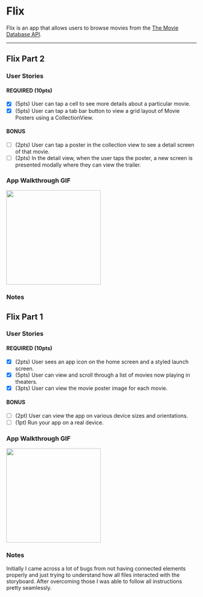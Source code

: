 # Flix

Flix is an app that allows users to browse movies from the [The Movie Database API](http://docs.themoviedb.apiary.io/#).

---

## Flix Part 2

### User Stories

#### REQUIRED (10pts)
- [x] (5pts) User can tap a cell to see more details about a particular movie.
- [x] (5pts) User can tap a tab bar button to view a grid layout of Movie Posters using a CollectionView.

#### BONUS
- [ ] (2pts) User can tap a poster in the collection view to see a detail screen of that movie.
- [ ] (2pts) In the detail view, when the user taps the poster, a new screen is presented modally where they can view the trailer.

### App Walkthrough GIF


<img src="https://media4.giphy.com/media/WsOqN5BQUWOxzNGBBc/giphy.gif?cid=790b7611ce0d4456b01b491fc8b2bc6a655e90f4ca508e22&rid=giphy.gif&ct=g" width=250><br>

### Notes


## Flix Part 1

### User Stories

#### REQUIRED (10pts)
- [X] (2pts) User sees an app icon on the home screen and a styled launch screen.
- [X] (5pts) User can view and scroll through a list of movies now playing in theaters.
- [X] (3pts) User can view the movie poster image for each movie.

#### BONUS
- [ ] (2pt) User can view the app on various device sizes and orientations.
- [ ] (1pt) Run your app on a real device.

### App Walkthrough GIF
<img src="https://i.imgur.com/rwgY2ER.jpg" width=250><br>

### Notes
Initially I came across a lot of bugs from not having connected elements properly and just trying to understand how all files interacted with the storyboard. After overcoming those I was able to follow all instructions pretty seamlessly.  
